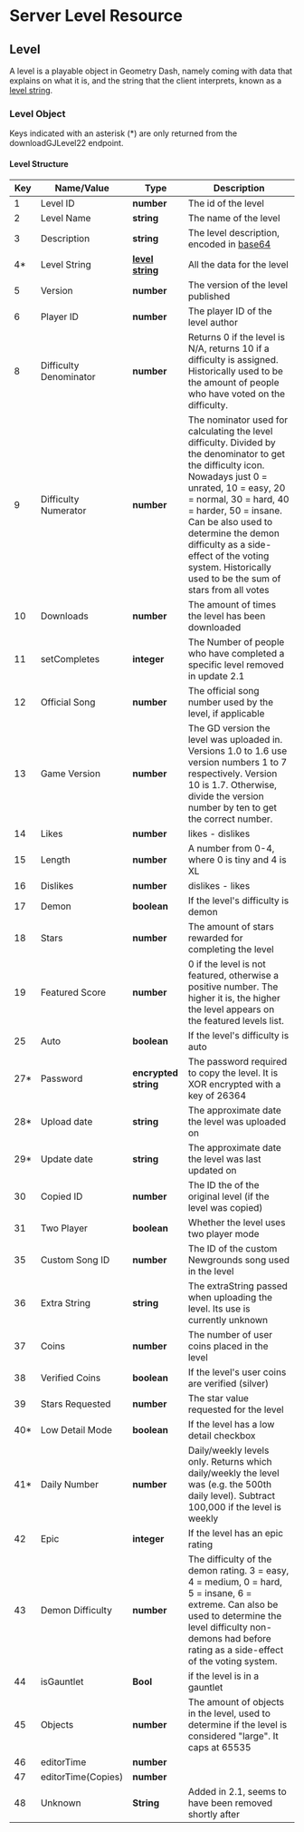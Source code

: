 # Server Level Resource

## Level

A level is a playable object in Geometry Dash, namely coming with data that explains on what it is, and the string that the client interprets, known as a [level string](/topics/levelstring_encoding_decoding).

### Level Object

Keys indicated with an asterisk (\*) are only returned from the downloadGJLevel22 endpoint.

#### Level Structure

| Key | Name/Value                | Type                                         | Description                                                              
|-----|---------------------------|----------------------------------------------|--------------------------------------------------------------------------
| 1   | Level ID                  | **number**                                   | The id of the level                                                      
| 2   | Level Name                | **string**                                   | The name of the level                                                    
| 3   | Description               | **string**                                   | The level description, encoded in [base64](/topics/encryption/base64.md) 
| 4*  | Level String              | **[level string](/topics/levelstring_encoding_decoding)**| All the data for the level                               
| 5   | Version                   | **number**                                   | The version of the level published                                       
| 6   | Player ID                 | **number**                                   | The player ID of the level author
| 8   | Difficulty Denominator    | **number**                                   | Returns 0 if the level is N/A, returns 10 if a difficulty is assigned. Historically used to be the amount of people who have voted on the difficulty.
| 9   | Difficulty Numerator      | **number**                                   | The nominator used for calculating the level difficulty. Divided by the denominator to get the difficulty icon. Nowadays just 0 = unrated, 10 = easy, 20 = normal, 30 = hard, 40 = harder, 50 = insane. Can be also used to determine the demon difficulty as a side-effect of the voting system. Historically used to be the sum of stars from all votes |
| 10  | Downloads                 | **number**                                   | The amount of times the level has been downloaded                          
| 11  | setCompletes              | **integer**                                  | The Number of people who have completed a specific level removed in update 2.1
| 12  | Official Song             | **number**                                   | The official song number used by the level, if applicable         
| 13  | Game Version              | **number** 			                   	     | The GD version the level was uploaded in. Versions 1.0 to 1.6 use version numbers 1 to 7 respectively. Version 10 is 1.7. Otherwise, divide the version number by ten to get the correct number. 
| 14  | Likes                     | **number** 			                   	     | likes - dislikes |
| 15  | Length                    | **number** 			                   	     | A number from 0-4, where 0 is tiny and 4 is XL   |  
| 16  | Dislikes                  | **number**                                   | dislikes - likes |
| 17  | Demon                     | **boolean** 				                 | If the level's difficulty is demon    
| 18  | Stars                     | **number** 				                     | The amount of stars rewarded for completing the level
| 19  | Featured Score            | **number** 	                                 | 0 if the level is not featured, otherwise a positive number. The higher it is, the higher the level appears on the featured levels list. 
| 25  | Auto                      | **boolean** 				                 | If the level's difficulty is auto
| 27* | Password                  | **encrypted string** 	                     | The password required to copy the level. It is XOR encrypted with a key of 26364
| 28* | Upload date               | **string** 				                     | The approximate date the level was uploaded on 
| 29* | Update date               | **string** 				                     | The approximate date the level was last updated on 
| 30  | Copied ID                 | **number** 				                     | The ID the of the original level (if the level was copied)   
| 31  | Two Player                | **boolean** 				                 | Whether the level uses two player mode
| 35  | Custom Song ID            | **number** 				                     | The ID of the custom Newgrounds song used in the level    
| 36  | Extra String              | **string**                                   | The extraString passed when uploading the level. Its use is currently unknown
| 37  | Coins                     | **number** 				                     | The number of user coins placed in the level      
| 38  | Verified Coins            | **boolean** 				                 | If the level's user coins are verified (silver)
| 39  | Stars Requested           | **number** 				                     | The star value requested for the level     
| 40* | Low Detail Mode           | **boolean** 				                 | If the level has a low detail checkbox    
| 41* | Daily Number              | **number** 				                     | Daily/weekly levels only. Returns which daily/weekly the level was (e.g. the 500th daily level). Subtract 100,000 if the level is weekly
| 42  | Epic                      | **integer** 				                 | If the level has an epic rating    
| 43  | Demon Difficulty          | **number** 				                     | The difficulty of the demon rating. 3 = easy, 4 = medium, 0 = hard, 5 = insane, 6 = extreme. Can also be used to determine the level difficulty non-demons had before rating as a side-effect of the voting system.
| 44  | isGauntlet                | **Bool**                                     | if the level is in a gauntlet |
| 45  | Objects                   | **number** 				                     | The amount of objects in the level, used to determine if the level is considered "large". It caps at 65535     
| 46  | editorTime                | **number** 				                     | 
| 47  | editorTime(Copies)        | **number** 				                     | 
| 48  | Unknown                   | **String**                                   | Added in 2.1, seems to have been removed shortly after

